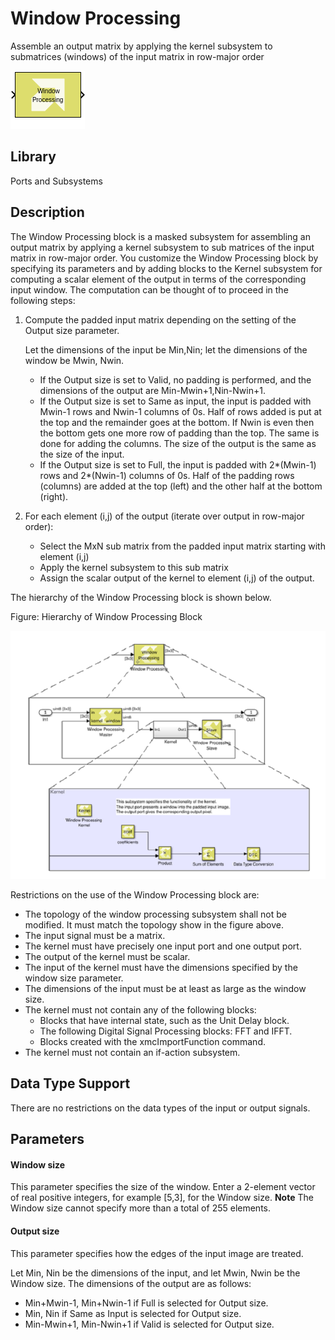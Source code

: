 # Window Processing

Assemble an output matrix by applying the kernel subsystem to
submatrices (windows) of the input matrix in row-major order

![](./Images/block.png)

## Library

Ports and Subsystems

## Description

The Window Processing block is a masked subsystem for assembling an
output matrix by applying a kernel subsystem to sub matrices of the
input matrix in row-major order. You customize the Window Processing
block by specifying its parameters and by adding blocks to the Kernel
subsystem for computing a scalar element of the output in terms of the
corresponding input window. The computation can be thought of to proceed
in the following steps:

1.  Compute the padded input matrix depending on the setting of the
    Output size parameter.

    Let the dimensions of the input be Min,Nin; let the dimensions of
    the window be Mwin, Nwin.

    - If the Output size is set to Valid, no padding is performed, and
      the dimensions of the output are Min-Mwin+1,Nin-Nwin+1.
    - If the Output size is set to Same as input, the input is padded
      with Mwin-1 rows and Nwin-1 columns of 0s. Half of rows added is
      put at the top and the remainder goes at the bottom. If Nwin is
      even then the bottom gets one more row of padding than the top.
      The same is done for adding the columns. The size of the output is
      the same as the size of the input.
    - If the Output size is set to Full, the input is padded with
      2\*(Mwin-1) rows and 2\*(Nwin-1) columns of 0s. Half of the
      padding rows (columns) are added at the top (left) and the other
      half at the bottom (right).

2.  For each element (i,j) of the output (iterate over output in
    row-major order):
    - Select the MxN sub matrix from the padded input matrix starting
      with element (i,j)
    - Apply the kernel subsystem to this sub matrix
    - Assign the scalar output of the kernel to element (i,j) of the
      output.

The hierarchy of the Window Processing block is shown below.

Figure: Hierarchy of Window Processing Block

![](./Images/ogo1532103642853.png)

Restrictions on the use of the Window Processing block are:

- The topology of the window processing subsystem shall not be modified.
  It must match the topology show in the figure above.
- The input signal must be a matrix.
- The kernel must have precisely one input port and one output port.
- The output of the kernel must be scalar.
- The input of the kernel must have the dimensions specified by the
  window size parameter.
- The dimensions of the input must be at least as large as the window
  size.
- The kernel must not contain any of the following blocks:
  - Blocks that have internal state, such as the Unit Delay block.
  - The following Digital Signal Processing blocks: FFT and IFFT.
  - Blocks created with the xmcImportFunction command.
- The kernel must not contain an if-action subsystem.

## Data Type Support

There are no restrictions on the data types of the input or output
signals.

## Parameters

#### Window size

This parameter specifies the size of the window. Enter a 2-element
vector of real positive integers, for example \[5,3\], for the Window
size. 
**Note** The Window size cannot specify more than a total of
255 elements.

#### Output size

This parameter specifies how the edges of the input image are treated.

Let Min, Nin be the dimensions of the input, and let Mwin, Nwin be the
Window size. The dimensions of the output are as follows:

- Min+Mwin-1, Min+Nwin-1 if Full is selected for Output size.
- Min, Nin if Same as Input is selected for Output size.
- Min-Mwin+1, Min-Nwin+1 if Valid is selected for Output size.
